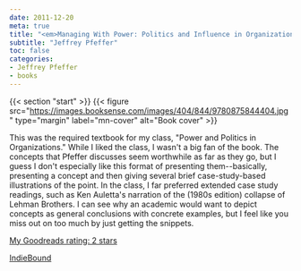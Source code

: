 ```yaml
---
date: 2011-12-20
meta: true
title: "<em>Managing With Power: Politics and Influence in Organizations</em>"
subtitle: "Jeffrey Pfeffer"
toc: false
categories:
- Jeffrey Pfeffer
- books
---
```


{{< section "start" >}}
{{< figure src="https://images.booksense.com/images/404/844/9780875844404.jpg" type="margin" label="mn-cover" alt="Book cover" >}}

This was the required textbook for my class, "Power and Politics in Organizations." While I liked the class, I wasn't a big fan of the book. The concepts that Pfeffer discusses seem worthwhile as far as they go, but I guess I don't especially like this format of presenting them--basically, presenting a concept and then giving several brief case-study-based illustrations of the point. In the class, I far preferred extended case study readings, such as Ken Auletta's narration of the (1980s edition) collapse of Lehman Brothers. I can see why an academic would want to depict concepts as general conclusions with concrete examples, but I feel like you miss out on too much by just getting the snippets.

[My Goodreads rating: 2 stars](https://www.goodreads.com/review/show/210062933)  

[IndieBound](https://www.indiebound.org/book/9780875844404)

